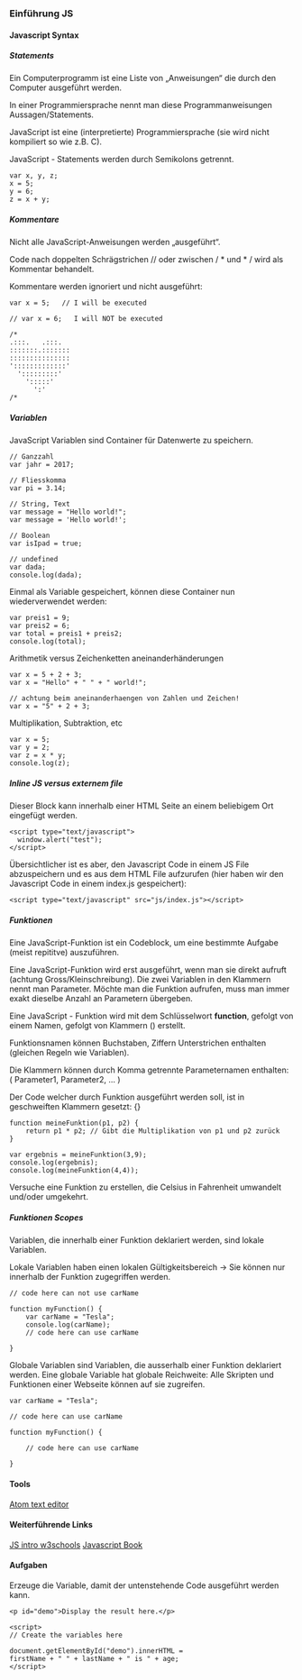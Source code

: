 ### Einführung JS

#### Javascript Syntax

##### Statements

Ein Computerprogramm ist eine Liste von „Anweisungen“ die durch den Computer ausgeführt werden.

In einer Programmiersprache nennt man diese Programmanweisungen Aussagen/Statements.

JavaScript ist eine (interpretierte) Programmiersprache (sie wird nicht kompiliert so wie z.B. C).

JavaScript - Statements werden durch Semikolons getrennt.

```
var x, y, z;
x = 5;
y = 6;
z = x + y;
```
##### Kommentare

Nicht alle JavaScript-Anweisungen werden „ausgeführt“.

Code nach doppelten Schrägstrichen // oder zwischen / * und * / wird als  Kommentar behandelt.

Kommentare werden ignoriert und nicht ausgeführt:
```
var x = 5;   // I will be executed

// var x = 6;   I will NOT be executed

/*
.:::.   .:::.
:::::::.:::::::
:::::::::::::::
':::::::::::::'
  ':::::::::'
    ':::::'
      ':'
/*
```
##### Variablen

JavaScript Variablen sind Container für Datenwerte zu speichern.

```
// Ganzzahl
var jahr = 2017;

// Fliesskomma
var pi = 3.14;

// String, Text
var message = "Hello world!";
var message = 'Hello world!';

// Boolean
var isIpad = true;

// undefined
var dada;
console.log(dada);
```

Einmal als Variable gespeichert, können diese Container nun wiederverwendet werden:

```
var preis1 = 9;
var preis2 = 6;
var total = preis1 + preis2;
console.log(total);
```

Arithmetik versus Zeichenketten aneinanderhänderungen

```
var x = 5 + 2 + 3;
var x = "Hello" + " " + " world!";

// achtung beim aneinanderhaengen von Zahlen und Zeichen!
var x = "5" + 2 + 3;
```

Multiplikation, Subtraktion, etc

```
var x = 5;
var y = 2;
var z = x * y;
console.log(z);
```
##### Inline JS versus externem file

Dieser Block kann innerhalb einer HTML Seite an einem beliebigem Ort eingefügt werden.
```
<script type="text/javascript">
  window.alert("test");
</script>
```

Übersichtlicher ist es aber, den Javascript Code in einem JS File abzuspeichern und es aus dem HTML File aufzurufen (hier haben wir den Javascript Code in einem index.js gespeichert):

```
<script type="text/javascript" src="js/index.js"></script>
```

##### Funktionen
Eine JavaScript-Funktion ist ein Codeblock, um eine bestimmte Aufgabe (meist repititve) auszuführen.

Eine JavaScript-Funktion wird erst ausgeführt, wenn man sie direkt aufruft (achtung Gross/Kleinschreibung). Die zwei Variablen in den Klammern nennt man Parameter. Möchte man die Funktion aufrufen, muss man immer exakt dieselbe Anzahl an Parametern übergeben.

Eine JavaScript - Funktion wird mit dem Schlüsselwort **function**, gefolgt von einem Namen, gefolgt von Klammern () erstellt.

Funktionsnamen können Buchstaben, Ziffern Unterstrichen enthalten (gleichen Regeln wie Variablen).

Die Klammern können durch Komma getrennte Parameternamen enthalten:
( Parameter1, Parameter2, ... )

Der Code welcher durch Funktion ausgeführt werden soll, ist in geschweiften Klammern gesetzt: {}

```
function meineFunktion(p1, p2) {
    return p1 * p2; // Gibt die Multiplikation von p1 und p2 zurück
}

var ergebnis = meineFunktion(3,9);
console.log(ergebnis);
console.log(meineFunktion(4,4));
```

Versuche eine Funktion zu erstellen, die Celsius in Fahrenheit umwandelt und/oder umgekehrt.

##### Funktionen Scopes

Variablen, die innerhalb einer Funktion deklariert werden, sind lokale Variablen.

Lokale Variablen haben einen lokalen Gültigkeitsbereich -> Sie können nur innerhalb der Funktion zugegriffen werden.

```
// code here can not use carName

function myFunction() {
    var carName = "Tesla";
    console.log(carName);
    // code here can use carName

}
```

Globale Variablen sind Variablen, die ausserhalb einer Funktion deklariert werden. Eine globale Variable hat globale Reichweite: Alle Skripten und Funktionen einer Webseite können auf sie zugreifen.

```
var carName = "Tesla";

// code here can use carName

function myFunction() {

    // code here can use carName

}
```

#### Tools
[Atom text editor](https://atom.io)

#### Weiterführende Links
[JS intro w3schools](https://www.w3schools.com/js/default.asp)
[Javascript Book](http://javascriptbook.com/)
[]()

#### Aufgaben

Erzeuge die Variable, damit der untenstehende Code ausgeführt werden kann.
```
<p id="demo">Display the result here.</p>

<script>
// Create the variables here

document.getElementById("demo").innerHTML =
firstName + " " + lastName + " is " + age;
</script>
```
